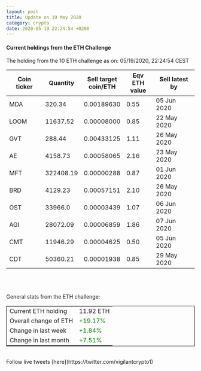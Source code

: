 ```yaml
---
layout: post
title: Update on 19 May 2020
category: crypto
date: 2020-05-19 22:24:54 +0200
---
```




#### Current holdings from the ETH Challenge

The holding from the 10 ETH challenge as on: 05/19/2020, 22:24:54 CEST

|Coin ticker|Quantity|Sell target<br>coin/ETH|Eqv ETH<br>value|Sell latest by|
|-----------|--------|-----------|-----------|--------------|
MDA|320.34|  0.00189630|0.55|05 Jun 2020|
LOOM|11637.52|  0.00008000|0.85|22 May 2020|
GVT|288.44|  0.00433125|1.11|26 May 2020|
AE|4158.73|  0.00058065|2.16|23 May 2020|
MFT|322408.19|  0.00000288|0.87|01 Jun 2020|
BRD|4129.23|  0.00057151|2.10|26 May 2020|
OST|33966.0|  0.00003439|1.07|06 Jun 2020|
AGI|28072.09|  0.00006859|1.86|07 Jun 2020|
CMT|11946.29|  0.00004625|0.50|05 Jun 2020|
CDT|50360.21|  0.00001938|0.85|29 May 2020|

<br>
<br>
<br>
General stats from the ETH challenge:

<table style="border:1px solid black;margin-left:auto;margin-right:auto;">
	<tbody>
	<tr>
		<td>Current ETH holding</td>
		<td>     11.92 ETH</td>
	</tr>
	<tr>
		<td>Overall change of ETH</td>
		<td><font color="green">+19.17%</font></td>
	</tr>
	<tr>
		<td>Change in last week</td>
		<td><font color="green">+1.84%</font></td>
	</tr>
	<tr>
		<td>Change in last month</td>
		<td><font color="green">+7.51%</font></td>
	</tr>
	</tbody>
</table>

<br>
Follow live tweets [here](https://twitter.com/vigilantcrypto1)
<br>
<br>